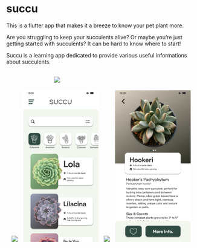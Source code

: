 # succu
This is a flutter app that makes it a breeze to know your pet plant more.

Are you struggling to keep your succulents alive? Or maybe you’re just getting started with succulents? It can be hard to know where to start!

Succu is a learning app dedicated to provide various useful informations about succulents.

<div>&emsp;&emsp;&emsp;&emsp;&emsp;&emsp;&emsp;&emsp;&emsp;&emsp;&emsp;&emsp;&emsp;&emsp;&emsp;&emsp;&emsp;&emsp;&emsp;&emsp;&emsp;&emsp;&emsp;&emsp;&emsp;&emsp;&emsp;&emsp;&emsp;&emsp;&emsp;&emsp;&emsp;&emsp;&emsp;&emsp;&emsp;&emsp;&emsp;&emsp;&emsp;&emsp;&emsp;&emsp;&emsp;<img src="UI%20Design/Logo.png" width="100" ></div><br>
<div>&emsp;<img src="UI%20Design/Splash_Art.png" width="200">&emsp;<img src="UI%20Design/Main_Menu.png" width="200">&emsp;<img src="UI%20Design/Side_Menu.png" width="200">&emsp;<img src="UI%20Design/Item_View.png" width="200"></div>

